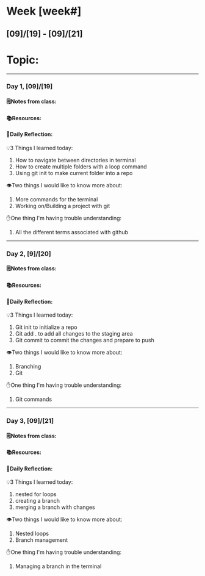 # Week [week#]
## [09]/[19] - [09]/[21]

# Topic:

___

### Day 1, [09]/[19]

#### 🗒️Notes from class:

#### 📚Resources:


#### 💭Daily Reflection:

💡3 Things I learned today:
1. How to navigate between directories in terminal
2. How to create multiple folders with a loop command
3. Using git init to make current folder into a repo

👁️Two things I would like to know more about:
1. More commands for the terminal
2. Working on/Building a project with git

✋One thing I'm having trouble understanding:
1. All the different terms associated with github


___

### Day 2, [9]/[20] 

#### 🗒️Notes from class:

#### 📚Resources:


#### 💭Daily Reflection:

💡3 Things I learned today:
1. Git init to initialize a repo
2. Git add . to add all changes to the staging area
3. Git commit to commit the changes and prepare to push

👁️Two things I would like to know more about:
1. Branching
2. Git

✋One thing I'm having trouble understanding:
1. Git commands

___

### Day 3, [09]/[21]
#### 🗒️Notes from class:

#### 📚Resources:


#### 💭Daily Reflection:

💡3 Things I learned today:
1. nested for loops
2. creating a branch
3. merging a branch with changes

👁️Two things I would like to know more about:
1. Nested loops
2. Branch management

✋One thing I'm having trouble understanding:
1. Managing a branch in the terminal
 

